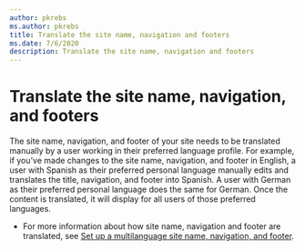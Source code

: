 ```yaml
---
author: pkrebs
ms.author: pkrebs
title: Translate the site name, navigation and footers
ms.date: 7/6/2020
description: Translate the site name, navigation and footers
---
```


# Translate the site name, navigation, and footers
The site name, navigation, and footer of your site needs to be translated manually by a user working in their preferred language profile. For example, if you’ve made changes to the site name, navigation, and footer in English, a user with Spanish as their preferred personal language manually edits and translates the title, navigation, and footer into Spanish. A user with German as their preferred personal language does the same for German. Once the content is translated, it will display for all users of those preferred languages.  

- For more information about how site name, navigation and footer are translated, see [Set up a multilanguage site name, navigation, and footer](https://support.office.com/article/create-multilingual-communication-sites-pages-and-news-2bb7d610-5453-41c6-a0e8-6f40b3ed750c#bkmk_muitranslations).
